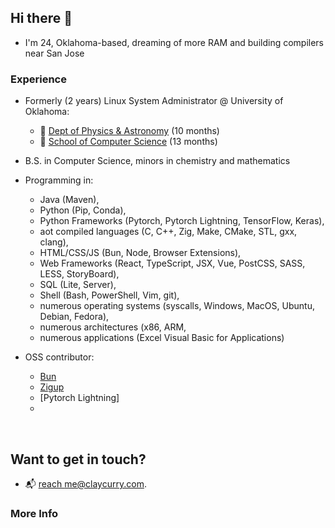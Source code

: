 ## Hi there 👋

- I'm 24, Oklahoma-based, dreaming of more RAM and building compilers near San Jose

### Experience 
- Formerly (2 years) Linux System Administrator @ University of Oklahoma:
  - 🔭 [Dept of Physics & Astronomy](https://physics.ou.edu) (10 months)
  - 👾 [School of Computer Science](https://cs.ou.edu) (13 months)

- B.S. in Computer Science, minors in chemistry and mathematics

- Programming in:
  - Java (Maven), 
  - Python (Pip, Conda), 
  - Python Frameworks (Pytorch, Pytorch Lightning, TensorFlow, Keras), 
  - aot compiled languages (C, C++, Zig, Make, CMake, STL, gxx, clang), 
  - HTML/CSS/JS (Bun, Node, Browser Extensions), 
  - Web Frameworks (React, TypeScript, JSX, Vue, PostCSS, SASS, LESS, StoryBoard), 
  - SQL (Lite, Server), 
  - Shell (Bash, PowerShell, Vim, git), 
  - numerous operating systems (syscalls, Windows, MacOS, Ubuntu, Debian, Fedora), 
  - numerous architectures (x86, ARM, 
  - numerous applications (Excel Visual Basic for Applications)

- OSS contributor:
  - [Bun](https://github.com/oven-sh/bun)
  - [Zigup](https://github.com/marler8997/zigup)
  - [Pytorch Lightning]
  - 

<br>

## Want to get in touch? 
- 📬 [reach me@claycurry.com](mailto:me@claycurry.com).



### More Info


[^1]: [Encyclopedia of Math](https://encyclopediaofmath.org/) \
[^2]: [LLVM](https://llvm.org/)

<!--! [B3 JIT Compiler](https://webkit.org/blog/5852/introducing-the-b3-jit-compiler/) -->
  
